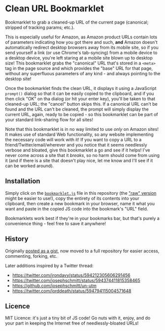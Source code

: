 Clean URL Bookmarklet
=====================

Bookmarklet to grab a cleaned-up URL of the current page (canonical; stripped of tracking params; etc.).

This is especially useful for Amazon, as Amazon product URLs contain lots of parameters indicating how you got there and such, **and** Amazon doesn't automatically redirect desktop browsers away from its mobile site, so if you send yourself a link (or use Chrome's tab-syncing) from a mobile device to a desktop device, you're left staring at a mobile site blown up to desktop size! This bookmarklet grabs the "canonical" URL that's stored in a `<meta>` tag in the page source and which provides the "base" URL for that page, without any superfluous parameters of any kind - and always pointing to the desktop site!

Once the bookmarklet finds the clean URL, it displays it using a JavaScript `prompt()` dialog so that it can be easily copied to the clipboard, and if you then click "OK" on tha dialog (or hit your enter key), you'll be taken to that cleaned-up URL; the "cancel" button skips this. If a canonical URL can't be found and the URL can't be cleaned, the prompt will simply display the current URL, again, ready to be copied - so this bookmarklet can be part of your standard link-sharing flow for all sites!

Note that this bookmarklet is in no way limited to use *only* on Amazon sites! It makes use of standard Web functionality, so any website implementing the necessary code will work with it! If you want to copy a URL to a friend/Twitter/email/wherever and you notice that it seems needlessly verbose and bloated, give this bookmarklet a go and see if it helps! I've never come across a site that it *breaks*, so no harm should come from using it (and if there is a site that doesn't play nice, let me know and I'll see if it can be worked around).

Installation
------------

Simply click on the [`bookmarklet.js`](https://github.com/aziraphale/clean-url/blob/master/bookmarklet.js) file in this repository (the ["raw" version](https://raw.githubusercontent.com/aziraphale/clean-url/master/bookmarklet.js) might be easier to use!), copy the entirety of its contents into your clipboard, then create a new bookmark in your browser, name it what you want and paste in the copied JS code into the bookmark's "URL" field.

Bookmarklets work best if they're in your bookmarks bar, but that's purely a convenience thing - feel free to save it anywhere!

History
-------

Originally [posted as a gist](https://gist.github.com/aziraphale/7d71b139ed77a30a75ec), now moved to a full repository for easier access, commenting, forking, etc.

Later additions inspired by a Twitter thread:
- https://twitter.com/irondavy/status/594212305606291456
- https://twitter.com/josephschmitt/status/594374411815358465
- https://github.com/josephschmitt/un-utm
- https://twitter.com/lorddeath/status/594794115004571648

Licence
-------

MIT Licence: it's just a tiny bit of JS code! Go nuts with it, enjoy, and do your part in keeping the Internet free of needlessly-bloated URLs!
